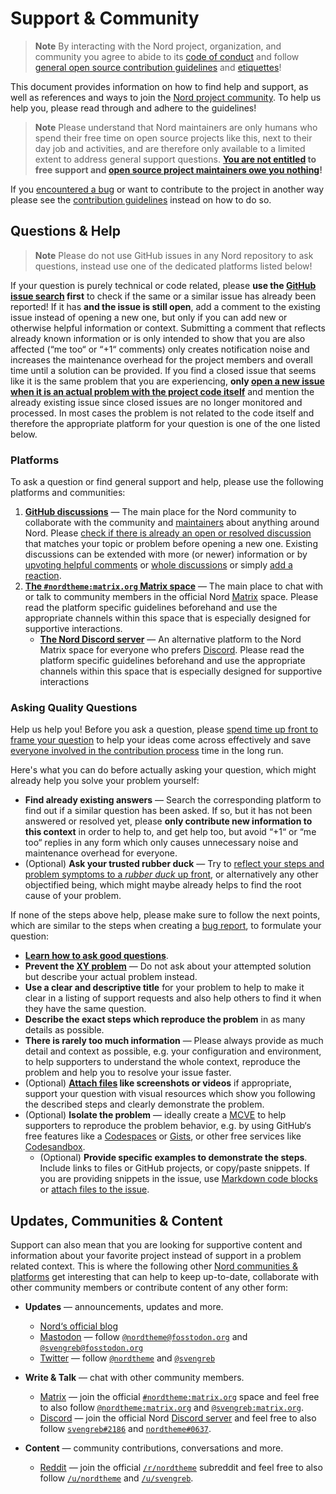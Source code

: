 # Support & Community

> **Note**
> By interacting with the Nord project, organization, and community you agree to abide to its [code of conduct][4] and follow [general open source contribution guidelines][11] and [etiquettes][10]!

This document provides information on how to find help and support, as well as references and ways to join the [Nord project community][3].
To help us help you, please read through and adhere to the guidelines!

> **Note**
> Please understand that Nord maintainers are only humans who spend their free time on open source projects like this, next to their day job and activities, and are therefore only available to a limited extent to address general support questions. **[You are not entitled][2] to free support and [open source project maintainers owe you nothing][1]!**

If you [encountered a bug][18] or want to contribute to the project in another way please see the [contribution guidelines][9] instead on how to do so.

## Questions & Help

> **Note**
> Please do not use GitHub issues in any Nord repository to ask questions, instead use one of the dedicated platforms listed below!

If your question is purely technical or code related, please **use the [GitHub issue search][19] first** to check if the same or a similar issue has already been reported!
If it has **and the issue is still open**, add a comment to the existing issue instead of opening a new one, but only if you can add new or otherwise helpful information or context. Submitting a comment that reflects already known information or is only intended to show that you are also affected (“me too“ or “+1“ comments) only creates notification noise and increases the maintenance overhead for the project members and overall time until a solution can be provided. If you find a closed issue that seems like it is the same problem that you are experiencing, **only [open a new issue when it is an actual problem with the project code itself][18]** and mention the already existing issue since closed issues are no longer monitored and processed.
In most cases the problem is not related to the code itself and therefore the appropriate platform for your question is one of the one listed below.

### Platforms

To ask a question or find general support and help, please use the following platforms and communities:

1. [**GitHub discussions**][5] — The main place for the Nord community to collaborate with the community and [maintainers][26] about anything around Nord. Please [check if there is already an open or resolved discussion][27] that matches your topic or problem before opening a new one. Existing discussions can be extended with more (or newer) information or by [upvoting helpful comments][24] or [whole discussions][25] or simply [add a reaction][28].
2. [**The `#nordtheme:matrix.org` Matrix space**][6] — The main place to chat with or talk to community members in the official Nord [Matrix][7] space. Please read the platform specific guidelines beforehand and use the appropriate channels within this space that is especially designed for supportive interactions.
   - [**The Nord Discord server**][8] — An alternative platform to the Nord Matrix space for everyone who prefers [Discord][37]. Please read the platform specific guidelines beforehand and use the appropriate channels within this space that is especially designed for supportive interactions

### Asking Quality Questions

Help us help you!
Before you ask a question, please [spend time up front to frame your question][29] to help your ideas come across effectively and save [everyone involved in the contribution process][12] time in the long run.

Here's what you can do before actually asking your question, which might already help you solve your problem yourself:

- **Find already existing answers** — Search the corresponding platform to find out if a similar question has been asked. If so, but it has not been answered or resolved yet, please **only contribute new information to this context** in order to help to, and get help too, but avoid “+1“ or “me too“ replies in any form which only causes unnecessary noise and maintenance overhead for everyone.
- (Optional) **Ask your trusted rubber duck** — Try to [reflect your steps and problem symptoms to a _rubber duck_ up front][14], or alternatively any other objectified being, which might maybe already helps to find the root cause of your problem.

If none of the steps above help, please make sure to follow the next points, which are similar to the steps when creating a [bug report][18], to formulate your question:

- [**Learn how to ask good questions**][29].
- **Prevent the [XY problem][13]** — Do not ask about your attempted solution but describe your actual problem instead.
- **Use a clear and descriptive title** for your problem to help to make it clear in a listing of support requests and also help others to find it when they have the same question.
- **Describe the exact steps which reproduce the problem** in as many details as possible.
- **There is rarely too much information** — Please always provide as much detail and context as possible, e.g. your configuration and environment, to help supporters to understand the whole context, reproduce the problem and help you to resolve your issue faster.
- (Optional) **[Attach files][16] like screenshots or videos** if appropriate, support your question with visual resources which show you following the described steps and clearly demonstrate the problem.
- (Optional) **Isolate the problem** — ideally create a [MCVE][15] to help supporters to reproduce the problem behavior, e.g. by using GitHub‘s free features like a [Codespaces][21] or [Gists][23], or other free services like [Codesandbox][22].
  - (Optional) **Provide specific examples to demonstrate the steps**. Include links to files or GitHub projects, or copy/paste snippets. If you are providing snippets in the issue, use [Markdown code blocks][17] or [attach files to the issue][16].

## Updates, Communities & Content

Support can also mean that you are looking for supportive content and information about your favorite project instead of support in a problem related context. This is where the following other [Nord communities & platforms][3] get interesting that can help to keep up-to-date, collaborate with other community members or contribute content of any other form:

- **Updates** — announcements, updates and more.

  - [Nord‘s official blog][43]
  - [Mastodon][41] — follow [`@nordtheme@fosstodon.org`][30] and [`@svengreb@fosstodon.org`][31]
  - [Twitter][42] — follow [`@nordtheme`][33] and [`@svengreb`][34]

- **Write & Talk** — chat with other community members.

  - [Matrix][7] — join the official [`#nordtheme:matrix.org`][6] space and feel free to also follow [`@nordtheme:matrix.org`][38] and [`@svengreb:matrix.org`][39].
  - [Discord][37] — join the official Nord [Discord server][8] and feel free to also follow [`svengreb#2186`][44] and [`nordtheme#0637`][45].

- **Content** — community contributions, conversations and more.
  - [Reddit][40] — join the official [`/r/nordtheme`][32] subreddit and feel free to also follow [`/u/nordtheme`][35] and [`/u/svengreb`][36].

[1]: https://mikemcquaid.com/open-source-maintainers-owe-you-nothing
[2]: https://mikemcquaid.com/entitlement-in-open-source
[3]: https://www.nordtheme.com/community
[4]: https://github.com/nordtheme/.github/blob/main/code_of_conduct.md
[5]: https://github.com/orgs/nordtheme/discussions
[6]: https://matrix.to/#/#nordtheme:matrix.org
[7]: https://matrix.org
[8]: https://discord.gg/65nrRxuJzB
[9]: https://github.com/nordtheme/.github/blob/main/contributing.md
[10]: https://opensource.how/etiquette
[11]: https://opensource.guide/how-to-contribute
[12]: https://opensource.guide/how-to-contribute/#how-to-submit-a-contribution
[13]: https://meta.stackexchange.com/questions/66377/what-is-the-xy-problem/66378#66378
[14]: https://rubberduckdebugging.com
[15]: https://github.com/nordtheme/.github/blob/main/contributing.md#mcve
[16]: https://docs.github.com/en/get-started/writing-on-github/working-with-advanced-formatting/attaching-files
[17]: https://docs.github.com/en/get-started/writing-on-github/getting-started-with-writing-and-formatting-on-github/basic-writing-and-formatting-syntax
[18]: https://github.com/nordtheme/.github/blob/main/contributing.md#bug-reports
[19]: https://docs.github.com/en/search-github/searching-on-github/searching-issues-and-pull-requests
[21]: https://github.com/features/codespaces
[22]: https://codesandbox.io
[23]: https://gist.github.com
[24]: https://docs.github.com/en/discussions/collaborating-with-your-community-using-discussions/participating-in-a-discussion#upvoting-a-comment
[25]: https://docs.github.com/en/discussions/collaborating-with-your-community-using-discussions/participating-in-a-discussion#upvoting-a-discussion
[26]: https://docs.github.com/en/discussions/collaborating-with-your-community-using-discussions/collaborating-with-maintainers-using-discussions
[27]: https://docs.github.com/en/search-github/searching-on-github/searching-discussions
[28]: https://docs.github.com/en/rest/reactions?apiVersion=2022-11-28#about-reactions
[29]: https://stackoverflow.com/help/how-to-ask
[30]: https://fosstodon.org/@nordtheme
[31]: https://fosstodon.org/@svengreb
[32]: https://www.reddit.com/r/nordtheme
[33]: https://twitter.com/nordtheme
[34]: https://twitter.com/svengreb
[35]: https://www.reddit.com/user/nordtheme
[36]: https://www.reddit.com/user/svengreb
[37]: https://discord.com
[38]: urlhttps://matrix.to/#/@svengreb:matrix.org
[39]: urlhttps://matrix.to/#/@nordtheme:matrix.org
[40]: https://www.reddit.com
[41]: https://joinmastodon.org
[42]: https://twitter.com
[43]: https://www.nordtheme.com/blog
[44]: https://discordapp.com/users/448543165021159424
[45]: https://discordapp.com/users/990242200405295204
